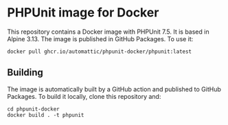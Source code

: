 # PHPUnit image for Docker

This repository contains a Docker image with PHPUnit 7.5. It is based in Alpine 3.13. The image is published in GitHub Packages. To use it:

```
docker pull ghcr.io/automattic/phpunit-docker/phpunit:latest
```

## Building

The image is automatically built by a GitHub action and published to GitHub Packages. To build it locally, clone this repository and:

```
cd phpunit-docker
docker build . -t phpunit
```
